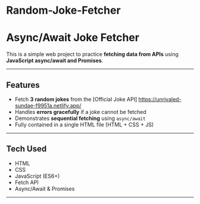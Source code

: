 # Random-Joke-Fetcher

# Async/Await Joke Fetcher 

This is a simple web project to practice **fetching data from APIs** using **JavaScript async/await and Promises**.  

---

## Features

- Fetch **3 random jokes** from the [Official Joke API] https://unrivaled-sundae-f9951a.netlify.app/  
- Handles **errors gracefully** if a joke cannot be fetched  
- Demonstrates **sequential fetching** using `async/await`  
- Fully contained in a single HTML file (HTML + CSS + JS)  

---

## Tech Used

- HTML  
- CSS  
- JavaScript (ES6+)  
- Fetch API  
- Async/Await & Promises  

---


